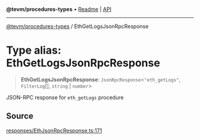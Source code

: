 **@tevm/procedures-types** • [Readme](../README.md) \| [API](../globals.md)

***

[@tevm/procedures-types](../README.md) / EthGetLogsJsonRpcResponse

# Type alias: EthGetLogsJsonRpcResponse

> **EthGetLogsJsonRpcResponse**: `JsonRpcResponse`\<`"eth_getLogs"`, `FilterLog`[], `string` \| `number`\>

JSON-RPC response for `eth_getLogs` procedure

## Source

[responses/EthJsonRpcResponse.ts:171](https://github.com/evmts/tevm-monorepo/blob/main/packages/procedures-types/src/responses/EthJsonRpcResponse.ts#L171)
